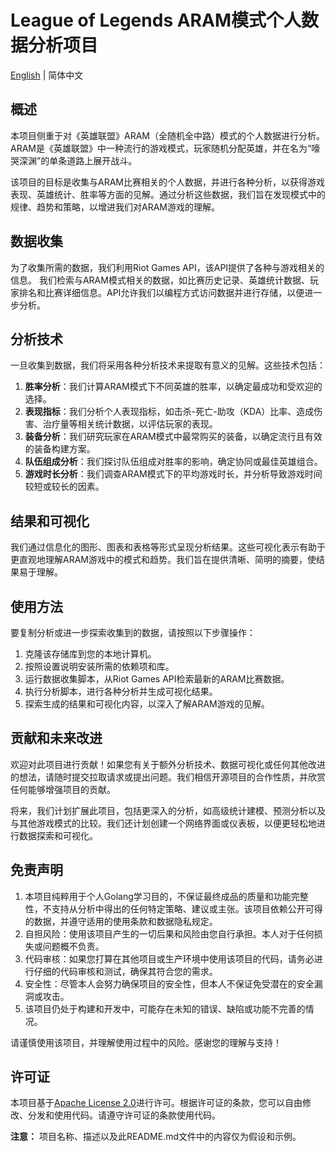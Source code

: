 # League of Legends ARAM模式个人数据分析项目

[English](./README-en.md) | 简体中文

## 概述

本项目侧重于对《英雄联盟》ARAM（全随机全中路）模式的个人数据进行分析。ARAM是《英雄联盟》中一种流行的游戏模式，玩家随机分配英雄，并在名为“嚎哭深渊”的单条道路上展开战斗。

该项目的目标是收集与ARAM比赛相关的个人数据，并进行各种分析，以获得游戏表现、英雄统计、胜率等方面的见解。通过分析这些数据，我们旨在发现模式中的规律、趋势和策略，以增进我们对ARAM游戏的理解。

## 数据收集

为了收集所需的数据，我们利用Riot Games API，该API提供了各种与游戏相关的信息。
我们检索与ARAM模式相关的数据，如比赛历史记录、英雄统计数据、玩家排名和比赛详细信息。API允许我们以编程方式访问数据并进行存储，以便进一步分析。

## 分析技术

一旦收集到数据，我们将采用各种分析技术来提取有意义的见解。这些技术包括：

1. **胜率分析**：我们计算ARAM模式下不同英雄的胜率，以确定最成功和受欢迎的选择。
2. **表现指标**：我们分析个人表现指标，如击杀-死亡-助攻（KDA）比率、造成伤害、治疗量等相关统计数据，以评估玩家的表现。
3. **装备分析**：我们研究玩家在ARAM模式中最常购买的装备，以确定流行且有效的装备构建方案。
4. **队伍组成分析**：我们探讨队伍组成对胜率的影响，确定协同或最佳英雄组合。
5. **游戏时长分析**：我们调查ARAM模式下的平均游戏时长，并分析导致游戏时间较短或较长的因素。

## 结果和可视化

我们通过信息化的图形、图表和表格等形式呈现分析结果。这些可视化表示有助于更直观地理解ARAM游戏中的模式和趋势。我们旨在提供清晰、简明的摘要，使结果易于理解。

## 使用方法

要复制分析或进一步探索收集到的数据，请按照以下步骤操作：

1. 克隆该存储库到您的本地计算机。
2. 按照设置说明安装所需的依赖项和库。
3. 运行数据收集脚本，从Riot Games API检索最新的ARAM比赛数据。
4. 执行分析脚本，进行各种分析并生成可视化结果。
5. 探索生成的结果和可视化内容，以深入了解ARAM游戏的见解。

## 贡献和未来改进

欢迎对此项目进行贡献！如果您有关于额外分析技术、数据可视化或任何其他改进的想法，请随时提交拉取请求或提出问题。我们相信开源项目的合作性质，并欣赏任何能够增强项目的贡献。

将来，我们计划扩展此项目，包括更深入的分析，如高级统计建模、预测分析以及与其他游戏模式的比较。我们还计划创建一个网络界面或仪表板，以便更轻松地进行数据探索和可视化。

## 免责声明

1. 本项目纯粹用于个人Golang学习目的，不保证最终成品的质量和功能完整性，不支持从分析中得出的任何特定策略、建议或主张。该项目依赖公开可得的数据，并遵守适用的使用条款和数据隐私规定。
2. 自担风险：使用该项目产生的一切后果和风险由您自行承担。本人对于任何损失或问题概不负责。
3. 代码审核：如果您打算在其他项目或生产环境中使用该项目的代码，请务必进行仔细的代码审核和测试，确保其符合您的需求。
4. 安全性：尽管本人会努力确保项目的安全性，但本人不保证免受潜在的安全漏洞或攻击。
5. 该项目仍处于构建和开发中，可能存在未知的错误、缺陷或功能不完善的情况。

请谨慎使用该项目，并理解使用过程中的风险。感谢您的理解与支持！

## 许可证

本项目基于[Apache License 2.0](https://www.apache.org/licenses/LICENSE-2.0)进行许可。根据许可证的条款，您可以自由修改、分发和使用代码。请遵守许可证的条款使用代码。

**注意：** 项目名称、描述以及此README.md文件中的内容仅为假设和示例。